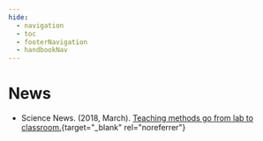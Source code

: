 ```yaml
---
hide:
  - navigation
  - toc
  - footerNavigation
  - handbookNav
---
```


# News

- Science News. (2018, March). [Teaching methods go from lab to classroom.](https://www.sciencenews.org/article/teaching-methods-go-lab-classroom){target="_blank" rel="noreferrer"}
